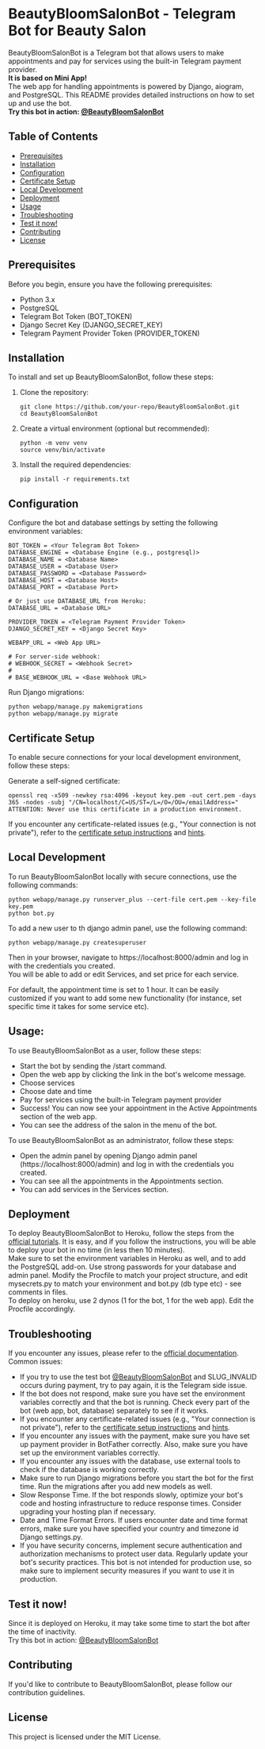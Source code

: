 # BeautyBloomSalonBot - Telegram Bot for Beauty Salon

BeautyBloomSalonBot is a Telegram bot that allows users to make appointments and pay for services using the built-in Telegram payment provider.  
**It is based on Mini App!**  
The web app for handling appointments is powered by Django, aiogram, and PostgreSQL. This README provides detailed instructions on how to set up and use the bot.  
**Try this bot in action: [@BeautyBloomSalonBot](https://t.me/BeautyBloomSalonBot)**

## Table of Contents
- [Prerequisites](#prerequisites)
- [Installation](#installation)
- [Configuration](#configuration)
- [Certificate Setup](#certificate-setup)
- [Local Development](#local-development)
- [Deployment](#deployment)
- [Usage](#usage)
- [Troubleshooting](#troubleshooting)
- [Test it now!](#test-it-now)
- [Contributing](#contributing)
- [License](#license)

## Prerequisites

Before you begin, ensure you have the following prerequisites:
- Python 3.x
- PostgreSQL
- Telegram Bot Token (BOT_TOKEN)
- Django Secret Key (DJANGO_SECRET_KEY)
- Telegram Payment Provider Token (PROVIDER_TOKEN)

## Installation

To install and set up BeautyBloomSalonBot, follow these steps:

1. Clone the repository:

   ```shell
   git clone https://github.com/your-repo/BeautyBloomSalonBot.git
   cd BeautyBloomSalonBot
2. Create a virtual environment (optional but recommended):

    ```shell
    python -m venv venv
    source venv/bin/activate
    ```

3. Install the required dependencies:
    ```shell
    pip install -r requirements.txt
    ```

## Configuration
Configure the bot and database settings by setting the following environment variables:

```shell
BOT_TOKEN = <Your Telegram Bot Token>
DATABASE_ENGINE = <Database Engine (e.g., postgresql)>
DATABASE_NAME = <Database Name>
DATABASE_USER = <Database User>
DATABASE_PASSWORD = <Database Password>
DATABASE_HOST = <Database Host>
DATABASE_PORT = <Database Port>

# Or just use DATABASE_URL from Heroku:
DATABASE_URL = <Database URL>

PROVIDER_TOKEN = <Telegram Payment Provider Token>
DJANGO_SECRET_KEY = <Django Secret Key>

WEBAPP_URL = <Web App URL>

# For server-side webhook:
# WEBHOOK_SECRET = <Webhook Secret>
#
# BASE_WEBHOOK_URL = <Base Webhook URL>
```

Run Django migrations:

```shell
python webapp/manage.py makemigrations
python webapp/manage.py migrate
```

## Certificate Setup
To enable secure connections for your local development environment, follow these steps:

Generate a self-signed certificate:

```shell
openssl req -x509 -newkey rsa:4096 -keyout key.pem -out cert.pem -days 365 -nodes -subj "/CN=localhost/C=US/ST=/L=/O=/OU=/emailAddress="
ATTENTION: Never use this certificate in a production environment.
```
If you encounter any certificate-related issues (e.g., "Your connection is not private"), refer to the [certificate setup instructions](https://core.telegram.org/bots/self-signed) and [hints](https://docs.ton.org/develop/dapps/telegram-apps/app-examples#hints).

## Local Development
To run BeautyBloomSalonBot locally with secure connections, use the following commands:

```shell
python webapp/manage.py runserver_plus --cert-file cert.pem --key-file key.pem
python bot.py
```

To add a new user to th django admin panel, use the following command:

```shell
python webapp/manage.py createsuperuser
```

Then in your browser, navigate to https://localhost:8000/admin and log in with the credentials you created.  
You will be able to add or edit Services, and set price for each service.

For default, the appointment time is set to 1 hour. It can be easily customized if you want to add some new functionality (for instance, set specific time it takes for some service etc).

## Usage:
To use BeautyBloomSalonBot as a user, follow these steps:
- Start the bot by sending the /start command.
- Open the web app by clicking the link in the bot's welcome message.
- Choose services
- Choose date and time
- Pay for services using the built-in Telegram payment provider
- Success! You can now see your appointment in the Active Appointments section of the web app.
- You can see the address of the salon in the menu of the bot.

To use BeautyBloomSalonBot as an administrator, follow these steps:
- Open the admin panel by opening Django admin panel (https://localhost:8000/admin) and log in with the credentials you created.
- You can see all the appointments in the Appointments section.
- You can add services in the Services section.


## Deployment
To deploy BeautyBloomSalonBot to Heroku, follow the steps from the [official tutorials](https://devcenter.heroku.com/categories/python-support). It is easy, and if you follow the instructions, you will be able to deploy your bot in no time (in less then 10 minutes).  
Make sure to set the environment variables in Heroku as well, and to add the PostgreSQL add-on. Use strong passwords for your database and admin panel.
Modify the Procfile to match your project structure, and edit mysecrets.py to match your environment and bot.py (db type etc) - see comments in files.  
To deploy on heroku, use 2 dynos (1 for the bot, 1 for the web app). Edit the Procfile accordingly.  

## Troubleshooting
If you encounter any issues, please refer to the [official documentation](https://core.telegram.org/bots).  
Common issues:
- If you try to use the test bot [@BeautyBloomSalonBot](https://t.me/BeautyBloomSalonBot) and SLUG_INVALID occurs during payment, try to pay again, it is the Telegram side issue.  
- If the bot does not respond, make sure you have set the environment variables correctly and that the bot is running. Check every part of the bot (web app, bot, database) separately to see if it works.
- If you encounter any certificate-related issues (e.g., "Your connection is not private"), refer to the [certificate setup instructions](https://core.telegram.org/bots/self-signed) and [hints](https://docs.ton.org/develop/dapps/telegram-apps/app-examples#hints).
- If you encounter any issues with the payment, make sure you have set up payment provider in BotFather correctly. Also, make sure you have set up the environment variables correctly.
- If you encounter any issues with the database, use external tools to check if the database is working correctly. 
- Make sure to run Django migrations before you start the bot for the first time. Run the migrations after you add new models as well.
- Slow Response Time. If the bot responds slowly, optimize your bot's code and hosting infrastructure to reduce response times. Consider upgrading your hosting plan if necessary.
- Date and Time Format Errors. If users encounter date and time format errors, make sure you have specified your country and timezone id Django settings.py.
- If you have security concerns, implement secure authentication and authorization mechanisms to protect user data. Regularly update your bot's security practices. This bot is not intended for production use, so make sure to implement security measures if you want to use it in production.

## Test it now!
Since it is deployed on Heroku, it may take some time to start the bot after the time of inactivity.  
Try this bot in action: [@BeautyBloomSalonBot](https://t.me/BeautyBloomSalonBot)

## Contributing
If you'd like to contribute to BeautyBloomSalonBot, please follow our contribution guidelines.

## License
This project is licensed under the MIT License.